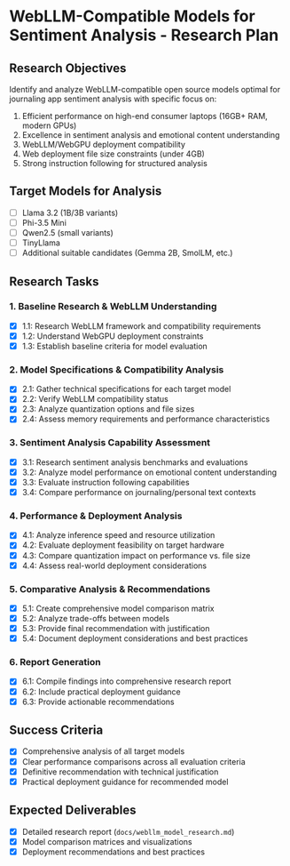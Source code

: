 # WebLLM-Compatible Models for Sentiment Analysis - Research Plan

## Research Objectives
Identify and analyze WebLLM-compatible open source models optimal for journaling app sentiment analysis with specific focus on:
1. Efficient performance on high-end consumer laptops (16GB+ RAM, modern GPUs)
2. Excellence in sentiment analysis and emotional content understanding
3. WebLLM/WebGPU deployment compatibility
4. Web deployment file size constraints (under 4GB)
5. Strong instruction following for structured analysis

## Target Models for Analysis
- [ ] Llama 3.2 (1B/3B variants)
- [ ] Phi-3.5 Mini
- [ ] Qwen2.5 (small variants)
- [ ] TinyLlama
- [ ] Additional suitable candidates (Gemma 2B, SmolLM, etc.)

## Research Tasks

### 1. Baseline Research & WebLLM Understanding
- [x] 1.1: Research WebLLM framework and compatibility requirements
- [x] 1.2: Understand WebGPU deployment constraints
- [x] 1.3: Establish baseline criteria for model evaluation

### 2. Model Specifications & Compatibility Analysis
- [x] 2.1: Gather technical specifications for each target model
- [x] 2.2: Verify WebLLM compatibility status
- [x] 2.3: Analyze quantization options and file sizes
- [x] 2.4: Assess memory requirements and performance characteristics

### 3. Sentiment Analysis Capability Assessment
- [x] 3.1: Research sentiment analysis benchmarks and evaluations
- [x] 3.2: Analyze model performance on emotional content understanding
- [x] 3.3: Evaluate instruction following capabilities
- [x] 3.4: Compare performance on journaling/personal text contexts

### 4. Performance & Deployment Analysis
- [x] 4.1: Analyze inference speed and resource utilization
- [x] 4.2: Evaluate deployment feasibility on target hardware
- [x] 4.3: Compare quantization impact on performance vs. file size
- [x] 4.4: Assess real-world deployment considerations

### 5. Comparative Analysis & Recommendations
- [x] 5.1: Create comprehensive model comparison matrix
- [x] 5.2: Analyze trade-offs between models
- [x] 5.3: Provide final recommendation with justification
- [x] 5.4: Document deployment considerations and best practices

### 6. Report Generation
- [x] 6.1: Compile findings into comprehensive research report
- [x] 6.2: Include practical deployment guidance
- [x] 6.3: Provide actionable recommendations

## Success Criteria
- [x] Comprehensive analysis of all target models
- [x] Clear performance comparisons across all evaluation criteria
- [x] Definitive recommendation with technical justification
- [x] Practical deployment guidance for recommended model

## Expected Deliverables
- [x] Detailed research report (`docs/webllm_model_research.md`)
- [x] Model comparison matrices and visualizations
- [x] Deployment recommendations and best practices